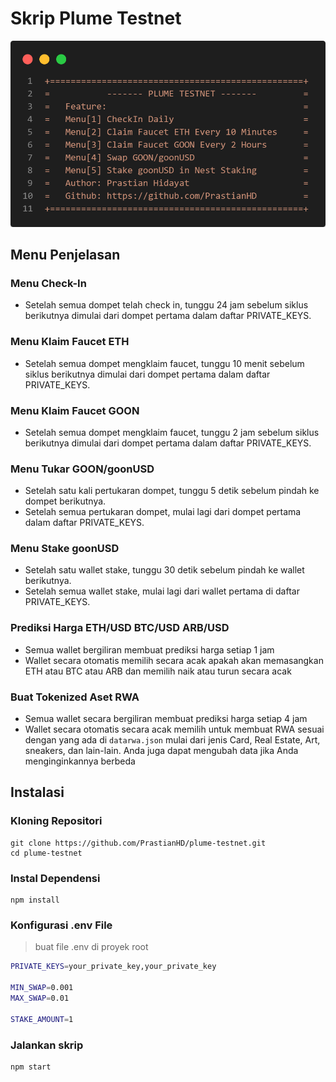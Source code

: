 # Skrip Plume Testnet

![logo](./utils/plume-testnet.png)

## Menu Penjelasan
### Menu Check-In
- Setelah semua dompet telah check in, tunggu 24 jam sebelum siklus berikutnya dimulai dari dompet pertama dalam daftar PRIVATE_KEYS.
### Menu Klaim Faucet ETH
- Setelah semua dompet mengklaim faucet, tunggu 10 menit sebelum siklus berikutnya dimulai dari dompet pertama dalam daftar PRIVATE_KEYS.
### Menu Klaim Faucet GOON
- Setelah semua dompet mengklaim faucet, tunggu 2 jam sebelum siklus berikutnya dimulai dari dompet pertama dalam daftar PRIVATE_KEYS.
### Menu Tukar GOON/goonUSD
- Setelah satu kali pertukaran dompet, tunggu 5 detik sebelum pindah ke dompet berikutnya.
- Setelah semua pertukaran dompet, mulai lagi dari dompet pertama dalam daftar PRIVATE_KEYS.
### Menu Stake goonUSD
- Setelah satu wallet stake, tunggu 30 detik sebelum pindah ke wallet berikutnya.
- Setelah semua wallet stake, mulai lagi dari wallet pertama di daftar PRIVATE_KEYS.
### Prediksi Harga ETH/USD BTC/USD ARB/USD
- Semua wallet bergiliran membuat prediksi harga setiap 1 jam
- Wallet secara otomatis memilih secara acak apakah akan memasangkan ETH atau BTC atau ARB dan memilih naik atau turun secara acak
### Buat Tokenized Aset RWA
- Semua wallet secara bergiliran membuat prediksi harga setiap 4 jam
- Wallet secara otomatis secara acak memilih untuk membuat RWA sesuai dengan yang ada di `datarwa.json` mulai dari jenis Card, Real Estate, Art, sneakers, dan lain-lain. Anda juga dapat mengubah data jika Anda menginginkannya berbeda

## Instalasi
### Kloning Repositori
```
git clone https://github.com/PrastianHD/plume-testnet.git
cd plume-testnet
```

### Instal Dependensi
```
npm install
```

### Konfigurasi .env File

>buat file .env di proyek root
```bash
PRIVATE_KEYS=your_private_key,your_private_key

MIN_SWAP=0.001
MAX_SWAP=0.01

STAKE_AMOUNT=1
```

### Jalankan skrip
```
npm start
```
